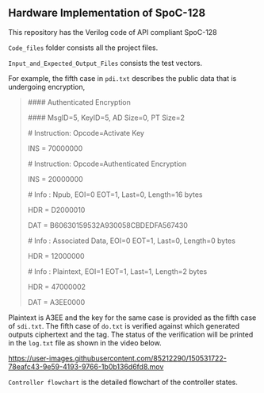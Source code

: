 ## Hardware Implementation of SpoC-128
This repository has the Verilog code of API compliant SpoC-128

`Code_files` folder consists all the project files.

`Input_and_Expected_Output_Files` consists the test vectors.

For example, the fifth case in `pdi.txt` describes the public data that is undergoing encryption,

>\#### Authenticated Encryption
>
>\#### MsgID=5, KeyID=5, AD Size=0, PT Size=2
>
>\# Instruction: Opcode=Activate Key
>
>INS = 70000000
>
>\# Instruction: Opcode=Authenticated Encryption
>
>INS = 20000000
>
>\# Info :                     Npub, EOI=0 EOT=1, Last=0, Length=16 bytes
>
>HDR = D2000010
>
>DAT = B60630159532A930058CBDEDFA567430
>
>\# Info :          Associated Data, EOI=0 EOT=1, Last=0, Length=0 bytes
>
>HDR = 12000000
>
>\# Info :                Plaintext, EOI=1 EOT=1, Last=1, Length=2 bytes
>
>HDR = 47000002
>
>DAT = A3EE0000

Plaintext is A3EE and the key for the same case is provided as the fifth case of `sdi.txt`. The fifth case of `do.txt` is verified against which generated outputs ciphertext and the tag. The status of the verification will be printed in the `log.txt` file as shown in the video below.

https://user-images.githubusercontent.com/85212290/150531722-78eafc43-9e59-4193-9766-1b0b136d6fd8.mov


`Controller flowchart` is the detailed flowchart of the controller states.

